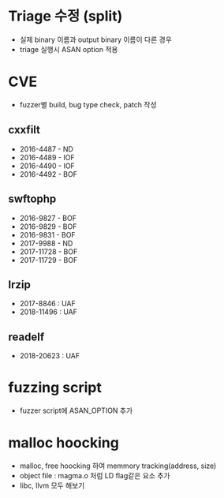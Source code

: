 # Triage 수정 (split)
- 실제 binary 이름과 output binary 이름이 다른 경우
- triage 실행시 ASAN option 적용
# CVE
- fuzzer별 build, bug type check, patch 작성
## cxxfilt
- 2016-4487 - ND
- 2016-4489 - IOF
- 2016-4490 - IOF
- 2016-4492 - BOF
## swftophp
- 2016-9827 - BOF
- 2016-9829 - BOF
- 2016-9831 - BOF
- 2017-9988 - ND
- 2017-11728 - BOF
- 2017-11729 - BOF
## lrzip
- 2017-8846 : UAF
- 2018-11496 : UAF
## readelf
- 2018-20623 : UAF
# fuzzing script
- fuzzer script에 ASAN_OPTION 추가
# malloc hoocking
- malloc, free hoocking 하여 memmory tracking(address, size)
- object file : magma.o 처럼 LD flag같은 요소 추가
- Iibc, llvm 모두 해보기